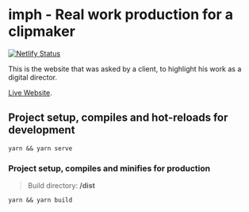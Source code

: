 # imph - Real work production for a clipmaker

[![Netlify Status](https://api.netlify.com/api/v1/badges/5927f348-cca0-477d-9f99-ac842b0ba524/deploy-status)](https://app.netlify.com/sites/imph/deploys)

This is the website that was asked by a client, to highlight his work as a digital director.

[Live Website](https://imph.netlify.com).

## Project setup, compiles and hot-reloads for development
```
yarn && yarn serve
```

### Project setup, compiles and minifies for production

> Build directory: **/dist**

```
yarn && yarn build
```